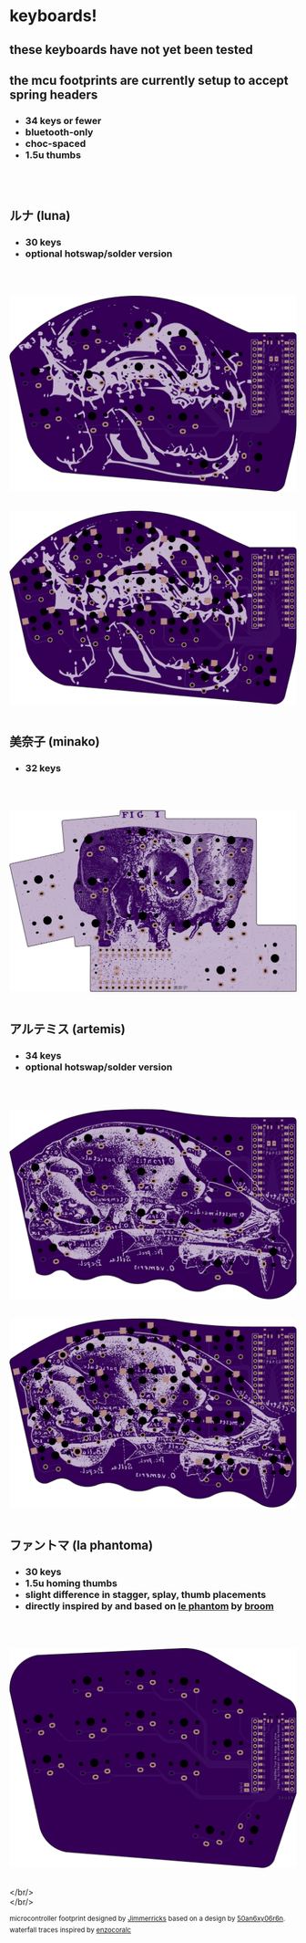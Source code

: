 # keyboards!
<h2>these keyboards have not yet been tested</h2>
<h2>the mcu footprints are currently setup to accept spring headers</h2>
<h3>
  <ul>
    <li>34 keys or fewer</li>
    <li>bluetooth-only</li>
    <li>choc-spaced</li>
    <li>1.5u thumbs</li>
  </ul>
</h3>
<br/><br/>

<h2>ルナ (luna)</h2>
<h3>
  <ul>
    <li>30 keys</li>
    <li>optional hotswap/solder version</li>
  </ul>
</h3>
<br/><br/>

![luna_left](/images/luna_left.png?raw=true)
<br/><br/>

![luna_hs_left](/images/luna_hs_left.png?raw=true)
<br/><br/>

<h2>美奈子 (minako)</h2>
<h3>
  <ul>
    <li>32 keys</li>
  </ul>
</h3>
<br/><br/>

![minako_left](/images/minako_left.png?raw=true)
<br/><br/>

<h2>アルテミス (artemis)</h2>
<h3>
  <ul>
    <li>34 keys</li>
    <li>optional hotswap/solder version</li>
  </ul>
</h3>
<br/><br/>

![artemis_left](/images/artemis_left.png?raw=true)
<br/><br/>

![artemis_hs_left](/images/artemis_hs_left.png?raw=true)
<br/><br/>

<h2>ファントマ (la phantoma)</h2>
<h3>
  <ul>
    <li>30 keys</li>
    <li>1.5u homing thumbs</li>
    <li>slight difference in stagger, splay, thumb placements</li>
    <li>directly inspired by and based on <a href="https://github.com/davidphilipbarr/36keys/tree/master/30keys/thephantom" alt="le phantom">le phantom</a> by <a href="https://github.com/davidphilipbarr/" alt="not your broom">broom</a></li>
  </ul>
</h3>
<br/><br/>

![phantoma_left](/images/phantoma_left.png?raw=true)

<br/></br/>
<br/></br/>

<sup>microcontroller footprint designed by <a href="https://github.com/jimmerricks/" alt="Jimmerricks">Jimmerricks</a> based on a design by <a href="https://github.com/50an6xy06r6n/" alt="50an6xy06r6n">50an6xy06r6n</a>.</sup><br/>
<sup>waterfall traces inspired by <a href="https://github.com/enzocoralc/" alt="enzocoralc">enzocoralc</a></sup>
